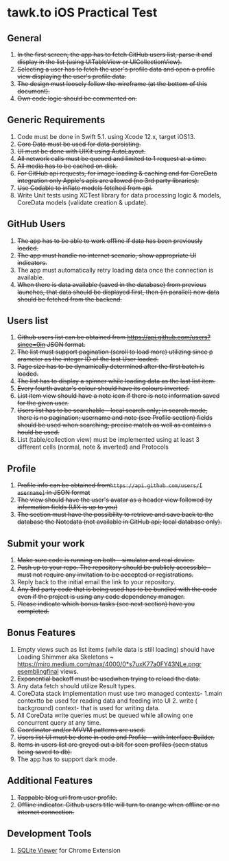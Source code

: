 # tawk.to iOS Practical Test

## General

1. ~~In the first screen, the app has to fetch GitHub users list, parse it and display in the list (using UITableView or UICollectionView).~~
2. ~~Selecting a user has to fetch the user's profile data and open a profile view displaying the user's profile data.~~
3. ~~The design must loosely follow the wireframe (at the bottom of this document).~~
4. ~~Own code logic should be commented on.~~

## Generic Requirements

1. Code must be done in Swift 5.1. using Xcode 12.x, target iOS13.
2. ~~Core Data​ must be used for data persisting.~~
3. ~~UI must be done with ​UIKit ​using ​AutoLayout.~~
4. ~~All ​network calls​ must be ​queued​ and l​imited ​to ​1 ​request at a time.~~
5. ~~All ​media ​has to be ​cached​ on disk.~~
6. ~~For GitHub api requests, for image loading & caching and for CoreData integration only Apple's apis are allowed (no 3rd party libraries).~~
7. ~~Use Codable to inflate models fetched from api.~~
8. Write Unit tests using ​XCTest ​library for data processing logic & models, CoreData
models (validate creation & update).

## GitHub Users

1. ~~The app has to be able to work ​offline ​if data has been previously loaded.~~
2. ~~The app must handle ​no internet ​scenario, show appropriate UI indicators.~~
3. The app must ​automatically​ retry loading data once the connection is available.
4. ~~When there is data available (saved in the database) from previous launches, that
data should be displayed first, then (in parallel) new data should be fetched from the backend.~~

## Users list

1. ~~Github users list can be obtained from ​https://api.github.com/users?since=0​in JSON format.~~
2. ~~The list must support pagination (​scroll to load more​) utilizing ​since p​arameter as the integer ID of the last User loaded.~~
3. ~~Page size​ has to be dynamically determined after the first batch is loaded.~~
4. ~~The list has to display a spinner while loading data as the last list item.~~
5. ~~Every fourth avatar's colour should have its colours inverted.~~
6. ~~List item view should have a note icon if there is note information saved for the given user.~~
7. ~~Users list has to be searchable - local search only; in ​search mode,​ there is no
pagination; username and note (see Profile section) fields should be used when
searching; precise match as well as ​contains s​ hould be used.~~
8. List (table/collection view) must be implemented using at least ​3 different cells
(normal, note & inverted) and ​Protocols

## Profile

1. ~~Profile info can be obtained from ​`https://api.github.com/users/[​username]​` in JSON format~~​
2. ~~The view should have the user's avatar as a header view followed by information fields (UIX is up to you)~~
3. ~~The section must have the possibility to retrieve and save back to the database the Note​data (not available in GitHub api; local database only).~~

## Submit your work

1. ~~Make sure code is running on both - simulator and real device.~~
2. ~~Push up to your repo. The repository should be publicly accessible - must not require
any invitation to be accepted or registrations.~~
3. Reply back to the initial email the link to your repository.
4. ~~Any 3rd party code that is being used has to be bundled with the code even if the
project is using any code dependency manager.~~
5. ~~Please indicate which bonus tasks (see next section) have you completed.~~

## Bonus Features

1. Empty views such as list items (while data is still loading) should have Loading Shimmer aka ​Skeletons ​~ https://miro.medium.com/max/4000/0*s7uxK77a0FY43NLe.png​r​esembling​final views.​
2. ~~Exponential backoff ​must be used​​when trying to reload the data.~~
3. Any data fetch should utilize ​Result types.​
4. CoreData stack implementation must use t​wo managed contexts​- 1.​main context​to
be used for reading data and feeding into UI 2. write (​background) context​- that is
used for writing data.
5. All CoreData ​write ​queries must be ​queued​ while allowing one concurrent query at
any time.
6. ~~Coordinator and/or MVVM patterns are used.~~
7. ~~Users list UI must be done in code and Profile - with Interface Builder.~~
8. ~~Items in users list are greyed out a bit for seen profiles (seen status being saved to
db).~~
9. The app has to support ​dark mode.​

## Additional Features

1. ~~Tappable blog url from user profile.~~
2. ~~Offline indicator. Github users title will turn to orange when offline or no internet connection.~~

## Development Tools

1. [SQLite Viewer](https://chrome.google.com/webstore/detail/sqlite-viewer/golagekponhmgfoofmlepfobdmhpajia/related?hl=en) for Chrome Extension